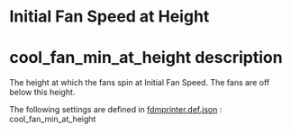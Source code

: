 # Initial Fan Speed at Height


# cool_fan_min_at_height description
The height at which the fans spin at Initial Fan Speed. The fans are off below this height.

The following settings are defined in [fdmprinter.def.json](https://github.com/smartavionics/Cura/blob/mb-master/resources/definitions/fdmprinter.def.json) : cool_fan_min_at_height